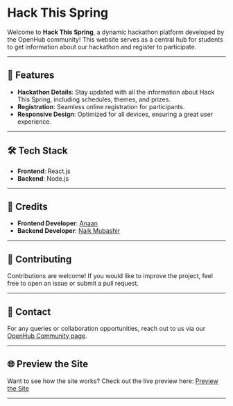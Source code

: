 # Hack This Spring

Welcome to **Hack This Spring**, a dynamic hackathon platform developed by the OpenHub community! This website serves as a central hub for students to get information about our hackathon and register to participate.

---

## 🚀 Features

- **Hackathon Details**: Stay updated with all the information about Hack This Spring, including schedules, themes, and prizes.
- **Registration**: Seamless online registration for participants.
- **Responsive Design**: Optimized for all devices, ensuring a great user experience.

---

## 🛠️ Tech Stack

- **Frontend**: React.js
- **Backend**: Node.js

---

## 🌟 Credits

- **Frontend Developer**: [Anaan](https://github.com/Anan328)
- **Backend Developer**: [Naik Mubashir](https://github.com/naikmubashir)

---

## 📝 Contributing

Contributions are welcome! If you would like to improve the project, feel free to open an issue or submit a pull request.

---

## 📧 Contact

For any queries or collaboration opportunities, reach out to us via our [OpenHub Community page](https://github.com/Open-Hub-Community).

---

## 🌐 Preview the Site

Want to see how the site works? Check out the live preview here: [Preview the Site](https://openhubsite.web.app/)

---